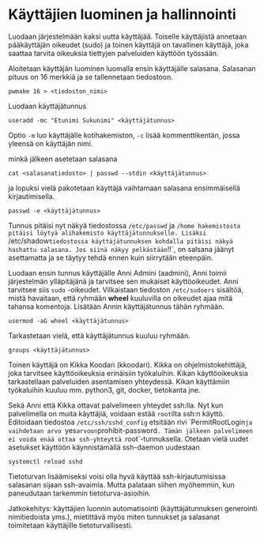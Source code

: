 # Käyttäjien luominen ja hallinnointi

Luodaan järjestelmään kaksi uutta käyttäjää. Toiselle käyttäjistä annetaan pääkäyttäjän oikeudet (sudo) ja toinen käyttäjä on tavallinen käyttäjä, joka saattaa tarvita oikeuksia tiettyjen palveluiden käyttöön työssään.

Aloitetaan käyttäjän luominen luomalla ensin käyttäjälle salasana. Salasanan pituus on 16 merkkiä ja se tallennetaan tiedostoon.
```
pwmake 16 > <tiedoston_nimi>
```

Luodaan käyttäjätunnus
```
useradd -mc "Etunimi Sukunimi" <käyttäjätunnus>
```
Optio `-m` luo käyttäjälle kotihakemiston, `-c` lisää kommenttikentän, jossa yleensä on käyttäjän nimi.

minkä jälkeen asetetaan salasana
```
cat <salasanatiedosto> | passwd --stdin <käyttäjätunnus>
```
ja lopuksi vielä pakotetaan käyttäjä vaihtamaan salasana ensimmäisellä kirjautimisella.
```
passwd -e <käyttäjätunnus>
```
Tunnus pitäisi nyt näkyä tiedostossa `/etc/passwd` ja `/home hakemistosta pitäisi löytyä alihakemisto käyttäjätunnukselle. Lisäksi `/etc/shadow` tiedostossa käyttäjätunnuksen kohdalla pitäisi näkyä hashattu salasana. Jos siinä näkyy pelkästään `!!`, on salsana jäänyt asettamatta ja se täytyy tehdä ennen kuin siirrytään eteenpäin. 

Luodaan ensin tunnus käyttäjälle Anni Admini (aadmini), Anni toimii järjestelmän ylläpitäjänä ja tarvitsee sen mukaiset käyttöoikeudet. Anni tarvitsee siis `sudo` -oikeudet. Vilkaistaan tiedoston `/etc/sudoers` sisältöä, mistä havaitaan, että ryhmään **wheel** kuuluvilla on oikeudet ajaa mitä tahansa komentoja. Lisätään Annin käyttäjätunnus tähän ryhmään.
```
usermod -aG wheel <käyttäjätunnus> 
```
Tarkastetaan vielä, että käyttäjätunnus kuuluu ryhmään.
```
groups <käyttäjätunnus>
```

Toinen käyttäjä on Kikka Koodari (kkoodari). Kikka on ohjelmistokehittäjä, joka tarvitsee käyttöoikeuksia erinäisiin työkaluihin. Kikan käyttöoikeuksia tarkastellaan palveluiden asentamisen yhteydessä. Kikan käyttämiin työkaluihin kuuluu mm. python3, git, docker, tietokanta jne.

Sekä Anni että Kikka ottavat palvelimeen yhteydet ssh:lla. Nyt kun palvelimella on muita käyttäjiä, voidaan estää `root`ilta ssh:n käyttö. Editoidaan tiedostoa `/etc/ssh/sshd_config` etsitään rivi ´PermitRootLogin`ja vaihdetaan arvo `yes` arvoon `prohibit-password`. Tämän jälkeen palvelimeen ei voida enää ottaa ssh-yhteyttä `root`-tunnuksella. Otetaan vielä uudet asetukset käyttöön käynnistämällä ssh-daemon uudestaan
```
systemctl reload sshd
```

Tietoturvan lisäämiseksi voisi olla hyvä käyttää ssh-kirjautumisissa salasanan sijaan ssh-avaimia. Mutta palataan siihen myöhemmin, kun paneudutaan tarkemmin tietoturva-asioihin.

Jatkokehitys: käyttäjien luonnin automatisointi (käyttäjätunnuksen generointi nimitiedoista yms.), mietittävä myös miten tunnukset ja salasanat toimitetaan käyttäjille tietoturvallisesti.
